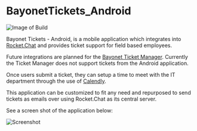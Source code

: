 # BayonetTickets_Android
![Image of Build](https://build.appcenter.ms/v0.1/apps/504a3936-1ba3-4434-a481-f4104aa76f38/branches/master/badge)

Bayonet Tickets - Android, is a mobile application which integrates into [Rocket.Chat](https://rocket.chat/) and provides ticket support for field based employees. 

Future integrations are planned for the [Bayonet Ticket Manager](https://github.com/starhound/Bayonet_Ticket_Manager). Currently the Ticket Manager does not support tickets from the Android application.

Once users submit a ticket, they can setup a time to meet with the IT department through the use of [Calendly](https://calendly.com/). 

This application can be customized to fit any need and repurposed to send tickets as emails over using Rocket.Chat as its central server.

See a screen shot of the application below:

![Screenshot](https://i.imgur.com/4b8rO3O.png)
